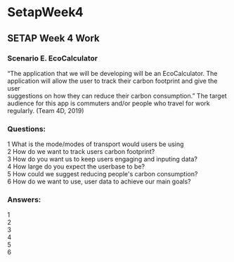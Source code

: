 # SetapWeek4
## SETAP Week 4 Work <br > 

### Scenario E. EcoCalculator <br > 

“The application that we will be developing will be an EcoCalculator. The application will allow the user to track their carbon footprint and give the user <br > suggestions on how they can reduce their carbon consumption.” The target audience for this app is commuters and/or people who travel for work regularly.  (Team 4D, 2019) <br > 


### Questions: <br > 

1 What is the mode/modes of transport would users be using <br > 
2 How do we want to track users carbon footprint? <br > 
3 How do you want us to keep users engaging and inputing data? <br > 
4 How large do you expect the userbase to be? <br > 
5 How could we suggest reducing people's carbon consumption? <br > 
6 How do we want to use, user data to achieve our main goals? <br > 

### Answers: <br >

1  <br >
2  <br >
3  <br >
4  <br >
5  <br >
6  <br >
